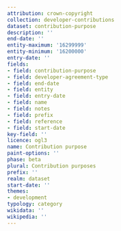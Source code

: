 ```yaml
---
attribution: crown-copyright
collection: developer-contributions
dataset: contribution-purpose
description: ''
end-date: ''
entity-maximum: '16299999'
entity-minimum: '16200000'
entry-date: ''
fields:
- field: contribution-purpose
- field: developer-agreement-type
- field: end-date
- field: entity
- field: entry-date
- field: name
- field: notes
- field: prefix
- field: reference
- field: start-date
key-field: ''
licence: ogl3
name: Contribution purpose
paint-options: ''
phase: beta
plural: Contribution purposes
prefix: ''
realm: dataset
start-date: ''
themes:
- development
typology: category
wikidata: ''
wikipedia: ''
---
```

